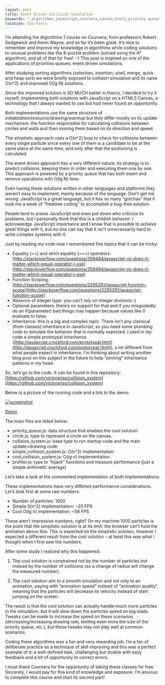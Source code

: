 ```yaml
---
layout: post
title: Event Driven Collision Simulation
keywords: ",algorithms,javascript,coursera,canvas,html5,priority queue"
location: São Paulo
---
```


I’m attending the Algorithms 1 course on Coursera, from professors Robert Sedgewick and Kevin Wayne, and so far it’s been great. It’s nice to remember and improve my knowledge in algorithms while coding solutions to unusual problems like the 8-puzzle problem (solved using the A* algorithm), and all of that for free! :-) This post is inspired on one of the applications of priorities queues: event driven simulations.

After studying sorting algorithms (selection, insertion, shell, merge, quick and heap sort) we were briefly exposed to collision simulation and its naïve O(n^2) and improved O(lg N) solutions.

Since the improved solution is SO MUCH better in theory, I decided to try it myself, implementing both solutions with JavaScript on a HTML5 Canvas, a technology that I always wanted to use but had never found an opportunity.

Both implementations use the same structure of *initialization/resource/drawing/warmup* but they differ mostly on its update mechanism: the function responsible for calculating collisions between circles and walls and then moving them based on its direction and speed.

The simplistic approach uses a O(n^2) loop to check for collisions between every single particle since every one of them is a candidate to be at the same place at the same time, and only after that the postioning is calculated.

The event driven approach has a very different 	nature: its strategy is to predict collisions, keeping them in order and executing them one by one. This approach is powered by a priority queue that has both insert and remove operations with O(lg N) time.

Even having these solutions written in other languages and platforms they weren’t easy to implement, mainly because of the language. Don’t get me wrong: JavaScript is a great language, but it has so many “gotchas” that it took me a week of “freetime coding” to accomplish a bug-free solution.

People tend to praise JavaScript and even put down who criticize its problems, but I personally think that this is a childish behavior. I acknowledge JavaScript importance and I know that is possible to achieve great things with it, but no one can say that it isn’t unnecessarily hard to write complex systems with it.

Just by reading my code now I remembered five topics that it can be tricky:

-	Equality (==) and strict equality (===) operators: [http://stackoverflow.com/questions/359494/javascript-vs-does-it-matter-which-equal-operator-i-use](http://stackoverflow.com/questions/359494/javascript-vs-does-it-matter-which-equal-operator-i-use)
-	Function Scoping: [http://stackoverflow.com/questions/2295281/javascript-function-scope](http://stackoverflow.com/questions/2295281/javascript-function-scope)
-	Absence of integer type: you can’t rely on integer divisions :(
-	Optional parameters: there’s no support for that and if you misguidedly do an if(parameter) bad things may happen because values like 0 evaluate to false.
-	Inheritance: this is a big and complex topic. There isn’t any classical (from classes) inheritance in JavaScript, so you need some plumbing code to simulate the behavior that is normally expected. I used in my code a simple prototypal inheritance ([http://javascript.crockford.com/prototypal.html](http://javascript.crockford.com/prototypal.html)), a lot different from what people expect in inheritance. I’m thinking about writing another blog post on this subject in the future to help “pinning” inheritance patterns in my head. 

So, let’s go to the code. It can be found in this repository: [https://github.com/victorarias/collision_system](https://github.com/victorarias/collision_system)

Below is a picture of the running code and a link to the demo:

<div class="thumb">
  <a href="/images/2013-03-15/1.png" target="_blank">
    <img class="center simple-border" src="/images/2013-03-15/1.png" alt="screenshot"/>
  </a>

  <p>
    <a class="btn" target="_blank" href="/demo/event-driven-simulation/cool_index.html">Demo</a>
  </p>
</div>

The main files are listed below:
-	priority_queue.js: data structure that enables the cool solution.
-	circle.js: type to represent a circle on the canvas.
-	collision_system.js: base type to run startup code and the main update+drawing code.
-	simple_collision_system.js: O(n^2) implementation
-	cool_collision_system.js: O(lg n) implementation
-	profiler.js: type to “hijack” functions and measure performance (just a simple arithmetic average)



Let’s take a look at the commented implementation of both implementations:

<script src="https://gist.github.com/victorarias/5163882.js">
</script>

<script src="https://gist.github.com/victorarias/5164279.js">
</script>

These implementations have very different performance considerations. Let’s look first at some raw numbers:

- Number of particles: 1000
- Simple 0(n^2) implementation: ~25 FPS
- Cool O(lg n) implementation: ~58 FPS

These aren’t impressive numbers, right? On my machine 1000 particles is the point that the simplistic solution is at its limit: the browser can’t hold the animation above this. This is expected on the simplistic solution, however I expected a different result from the cool solution – at least this was what I thought when I first saw the numbers.

After some study I realized why this happened:

1. The cool solution is constrained not by the number of particles but instead by the number of collisions (so a change of radius will change the measured number).

2. The cool solution aim to a smooth simulation and not only to an animation, paying with “animation speed” instead of “animation quality”, meaning that the particles will decrease its velocity instead of start jumping on the screen.

The result is that the cool solution can actually handle much more particles in the simulation, but it will slow down the particles speed on big loads. Tweaks can be made to increase the speed on these scenarios (decreasing/increasing drawing rate, limiting even more the size of the priority queue, etc.), but these tweaks may not play well at common scenarios.

Coding these algorithms was a fun and very rewarding job. I’m a fan of deliberate practice as a technique of skill improving and this was a perfect example of it: a well-defined task, challenging but doable with easy feedback and a lot of opportunity to correct errors.

I must thank Coursera for the opportunity of taking these classes for free. Sincerely, I would pay for this kind of knowledge and exposure. I’m anxious to complete this course and start its second part! 
